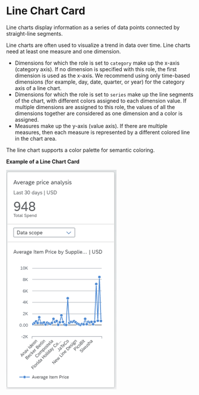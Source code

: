 <!-- loio3e8c6ff603694b7e98b12fc9ed63e9a7 -->

# Line Chart Card

Line charts display information as a series of data points connected by straight-line segments.

Line charts are often used to visualize a trend in data over time. Line charts need at least one measure and one dimension.

-   Dimensions for which the role is set to `category` make up the x-axis \(category axis\). If no dimension is specified with this role, the first dimension is used as the x-axis. We recommend using only time-based dimensions \(for example, day, date, quarter, or year\) for the category axis of a line chart.
-   Dimensions for which the role is set to `series` make up the line segments of the chart, with different colors assigned to each dimension value. If multiple dimensions are assigned to this role, the values of all the dimensions together are considered as one dimension and a color is assigned.
-   Measures make up the y-axis \(value axis\). If there are multiple measures, then each measure is represented by a different colored line in the chart area.

The line chart supports a color palette for semantic coloring.

  
  
**Example of a Line Chart Card**

![](images/Line_Chart_aacfae2.png "Example of a Line Chart Card")


